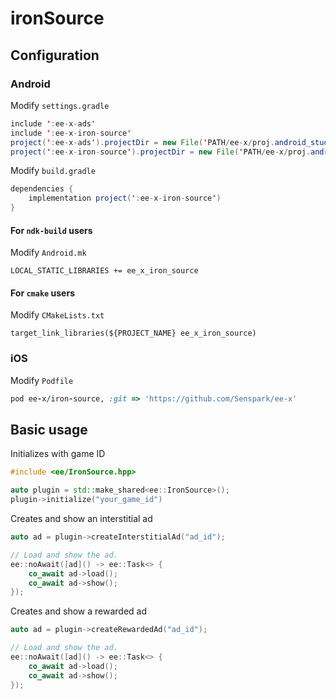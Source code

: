 # ironSource
## Configuration
### Android
Modify `settings.gradle`
```java
include ':ee-x-ads'
include ':ee-x-iron-source'
project(':ee-x-ads').projectDir = new File('PATH/ee-x/proj.android_studio/ee-x-ads')
project(':ee-x-iron-source').projectDir = new File('PATH/ee-x/proj.android_studio/ee-x-iron-source')
```

Modify `build.gradle`
```java
dependencies {
    implementation project(':ee-x-iron-source')
}
```

#### For `ndk-build` users
Modify `Android.mk`
```
LOCAL_STATIC_LIBRARIES += ee_x_iron_source
```

#### For `cmake` users
Modify `CMakeLists.txt`
```
target_link_libraries(${PROJECT_NAME} ee_x_iron_source)
```

### iOS
Modify `Podfile`
```ruby
pod ee-x/iron-source, :git => 'https://github.com/Senspark/ee-x'
```

## Basic usage
Initializes with game ID
```cpp
#include <ee/IronSource.hpp>

auto plugin = std::make_shared<ee::IronSource>();
plugin->initialize("your_game_id")
```

Creates and show an interstitial ad
```cpp
auto ad = plugin->createInterstitialAd("ad_id");

// Load and show the ad.
ee::noAwait([ad]() -> ee::Task<> {
    co_await ad->load();
    co_await ad->show();
});
```

Creates and show a rewarded ad
```cpp
auto ad = plugin->createRewardedAd("ad_id");

// Load and show the ad.
ee::noAwait([ad]() -> ee::Task<> {
    co_await ad->load();
    co_await ad->show();
});
```